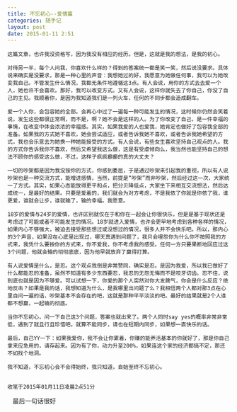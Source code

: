 ```yaml
---
title: 不忘初心--爱情篇
categories: 随手记
layout: post
date: 2015-01-11 2:51
---
```

    这篇文章，也许我没资格写，因为我没有相应的经历。但是，这就是我的想法，是我的初心。

    对待另一半，每个人问我，你喜欢什么样的？得到的答案统一都是笑一笑，然后说没要求。具体说来确实是没要求，那是一种心里的声音：我想她过的好，我愿意为她做任何事，我可以为她改变我自己。不管发生什么情况，我都无条件地遵循这3点。有人会说，用你的方式去去爱一个人，她也许不会喜欢。那好，我可以改变方式。又有人会说，这样你就失去了你自己，你没了自己的主见。我顺着你，是因为我知道我们是一列火车，任何的不同步都会造成翻车。

    爱一个人你，会包容她的全部。会再心中过了一遍每一种可能发生的情况，这时候你仍然会笑着说，发生这些都很正常啊，而不是，啊？她不会是这样的人。为了你改变了自己，是一件幸福的事情，在改变中体会浓浓的幸福感。其实，如果我爱的人也爱我，她肯定也做好了包容我全部的准备。如果我的方式她不喜欢，她会尝试适应，或者告诉我她不喜欢，或者告诉我她希望的方式，我也会乐意去为她换一种她能接受的方式。有人会说，有些女生喜欢坚持自己观点的人。我的方式你告诉我你不喜欢，然后又希望我这么做，这是有受虐倾向么，我当然也能坚持自己的想法不顾你的感受这么做，不过，这样子疯疯癫癫的真的大丈夫？

    一切的吵架都是因为我没按你的方式，你感到委屈，于是通过吵架来引起我的重视，所以有人说吵架也是一种交流方式，能增进感情，当然，前提是“吵架”而非吵架，然后经过这一次，大家统一了方式。其实，如果心态能放得更平和点，把分贝降低点，大家坐下来相互交流想法，然后达成统一，是最好的结果。只要是爱着的，我们就会为对方考虑，不是我依了你就是你依了我，谁更爱，谁就会让步，谁就输了，输的幸福。我愿意。

    18岁的爱情与24岁的爱情，也许区别就仅在于和你在一起会让你很快乐，但是是基于现状还是考虑过了可能或者不可能发生的情况。18岁就进入爱情，也许会更早地考虑到各种各样的情况，如果内心不够强大，被迫去接受那些想过或没想过的情况，很多人并不会快乐吧。所以，那内心的3个声音，如果没在心底里出现过，哪天真遇到问题了，我只会埋怨你为什么你不按照我的方式来，我凭什么要按你的方式来，你不爱我，你不考虑我的感受。任何一方只要果断地回应过这3个问题，他就会输的彻彻底底，因为他早就放弃了赢得打算。

    有人说爱情是什么，是忍。这个观点我倒是非常赞同，确实是忍。是因为我爱，所以我已做好了什么都能忍的准备，虽然不知道有多少东西要忍，我忍的无怨无悔而不是咬牙切齿。忍不住，说到底也就是因为不够爱。可以试想一下，你爱的那个人突然对你大发脾气，你会是什么反应？绝地反击？如果是我的话，我想知道为什么，是我哪里出问题了么？我相信两个人都对那3点在心里自问一遍的话，吵架基本不会存在的吧，这就是那种平平淡淡的吧。最好的结果就是2个人谁都不想赢，一起输的彻底。

    当你不忘初心，问一下自己这3个问题，答案也就出来了。两个人同时say yes的概率非常非常低，遇到了就且行且珍惜吧。就算不能同步，请也在短期内同步，如果想一直快乐的话。

    最后，自己YY一下：如果我爱你，我不会让你累着，你赚的能养活基本的你就好了，那是你自己拿来应急用的，请存起来。因为有了你，动力升至200%，如果连这个家的经济都搞不定，那还不如找个地洞。

    我不知道，不忘初心会不会得始终，我只知道，自始至终不忘初心。

                                                                                                  收笔于2015年01月11日凌晨2点51分
                                                                                                  
    最后一句话很好
